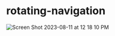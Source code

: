 # rotating-navigation


![Screen Shot 2023-08-11 at 12 18 10 PM](https://github.com/dilhansiriwardhana/rotating-navigation/assets/76891526/84d35581-3536-47d0-a09a-750c08cc1fda)
